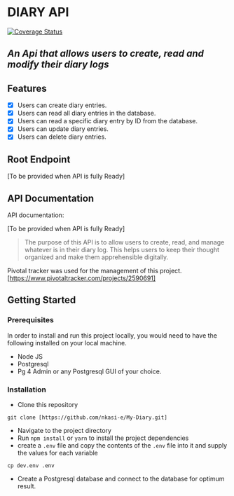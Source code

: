 # DIARY API

[![Coverage Status](https://coveralls.io/repos/github/Nkasi-e/My-Diary/badge.png?branch=coverage)](https://coveralls.io/github/Nkasi-e/My-Diary?branch=coverage?service=github)

## _An Api that allows users to create, read and modify their diary logs_

## Features

- [x] Users can create diary entries.
- [x] Users can read all diary entries in the database.
- [x] Users can read a specific diary entry by ID from the database.
- [x] Users can update diary entries.
- [x] Users can delete diary entries.

<!-- - Note: The unchecked box means those particular feature are not ready yet but still under production or building.
- More features may still be added to the `Diary API` as an update, until it is fully ready. -->

## Root Endpoint

[To be provided when API is fully Ready]

## API Documentation

API documentation:

[To be provided when API is fully Ready]

> The purpose of this API is to allow users to create, read, and manage whatever is in their diary log. This helps users to keep their thought organized and make them apprehensible digitally.

Pivotal tracker was used for the management of this project.
[https://www.pivotaltracker.com/projects/2590691]

## Getting Started

### Prerequisites

In order to install and run this project locally, you would need to have the following installed on your local machine.

- Node JS
- Postgresql
- Pg 4 Admin or any Postgresql GUI of your choice.

### Installation

- Clone this repository

```
git clone [https://github.com/nkasi-e/My-Diary.git]
```

- Navigate to the project directory
- Run `npm install` or `yarn` to install the project dependencies
- create a `.env` file and copy the contents of the `.env` file into it and supply the values for each variable

```
cp dev.env .env
```

- Create a Postgresql database and connect to the database for optimum result.

